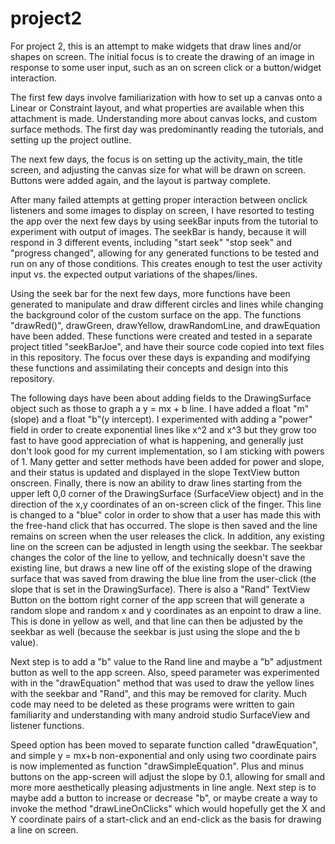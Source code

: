 # project2

For project 2, this is an attempt to make widgets that draw lines and/or shapes on screen.  The initial focus is to create the drawing of an image
in response to some user input, such as an on screen click or a button/widget interaction. 

The first few days involve familiarization with how to set up a canvas onto a Linear or Constraint layout, and what properties are available
when this attachment is made.  Understanding more about canvas locks, and custom surface methods.  The first day was predominantly reading the 
tutorials, and setting up the project outline.

The next few days, the focus is on setting up the activity_main, the title screen, and adjusting the canvas size for what will be drawn on screen.
Buttons were added again, and the layout is partway complete.

After many failed attempts at getting proper interaction between onclick listeners and some images to display on screen, I have resorted to testing the app
over the next few days by using seekBar inputs from the tutorial to experiment with output of images.  The seekBar is handy, because it will respond
in 3 different events, including "start seek" "stop seek" and "progress changed", allowing for any generated functions to be tested and run on any of
those conditions.  This creates enough to test the user activity input vs. the expected output variations of the shapes/lines.

Using the seek bar for the next few days, more functions have been generated to manipulate and draw different circles and lines while changing the
background color of the custom surface on the app.  The functions "drawRed()", drawGreen, drawYellow, drawRandomLine, and drawEquation have been added.
These functions were created and tested in a separate project titled "seekBarJoe", and have their source code copied into text files in this repository.
The focus over these days is expanding and modifying these functions and assimilating their concepts and design into this repository.

The following days have been about adding fields to the DrawingSurface object such as those to graph a y = mx + b line.  I have added a float "m" (slope) 
and a float "b"(y intercept).  I experimented with adding a "power" field in order to create exponential lines like x^2 and x^3 but they grow too fast
to have good appreciation of what is happening, and generally just don't look good for my current implementation, so I am sticking with powers of 1.
Many getter and setter methods have been added for power and slope, and their status is updated and displayed in the slope TextView button onscreen.
Finally, there is now an ability to draw lines starting from the upper left 0,0 corner of the DrawingSurface (SurfaceView object) and in the direction
of the x,y coordinates of an on-screen click of the finger.  This line is changed to a "blue" color in order to show that a user has made this with
the free-hand click that has occurred.  The slope is then saved and the line remains on screen when the user releases the click.
In addition, any existing line on the screen can be adjusted in length using the seekbar.  The seekbar changes the color of the line to yellow,
and technically doesn't save the existing line, but draws a new line off of the existing slope of the drawing surface that was saved from 
drawing the blue line from the user-click (the slope that is set in the DrawingSurface).  There is also a "Rand" TextView Button on the bottom
right corner of the app screen that will generate a random slope and random x and y coordinates as an enpoint to draw a line.  This is done in 
yellow as well, and that line can then be adjusted by the seekbar as well (because the seekbar is just using the slope and the b value). 

Next step is to add a "b" value to the Rand line and maybe a "b" adjustment button as well to the app screen.  Also, speed parameter was experimented with
in the "drawEquation" method that was used to draw the yellow lines with the seekbar and "Rand", and this may be removed for clarity.  Much code
may need to be deleted as these programs were written to gain familiarity and understanding with many android studio SurfaceView and listener functions.

Speed option has been moved to separate function called "drawEquation", and simple y = mx+b non-exponential and only using two coordinate pairs is
now implemented as function "drawSimpleEquation".  Plus and minus buttons on the app-screen will adjust the slope by 0.1, allowing for small and
more more aesthetically pleasing adjustments in line angle.  Next step is to maybe add a button to increase or decrease "b", or maybe create a way
to invoke the method "drawLineOnClicks" which would hopefully get the X and Y coordinate pairs of a start-click and an end-click as the basis for
drawing a line on screen.